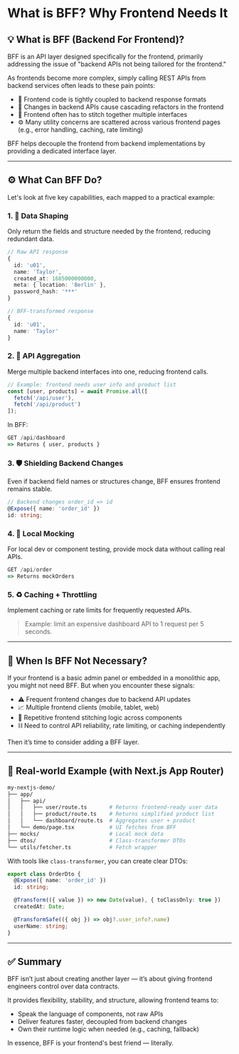 # What is BFF? Why Frontend Needs It

## 💡 What is BFF (Backend For Frontend)?

BFF is an API layer designed specifically for the frontend, primarily addressing the issue of "backend APIs not being tailored for the frontend."

As frontends become more complex, simply calling REST APIs from backend services often leads to these pain points:

* 🧱 Frontend code is tightly coupled to backend response formats
* 🔄 Changes in backend APIs cause cascading refactors in the frontend
* 🧩 Frontend often has to stitch together multiple interfaces
* ⚙️ Many utility concerns are scattered across various frontend pages (e.g., error handling, caching, rate limiting)

BFF helps decouple the frontend from backend implementations by providing a dedicated interface layer.

---

## ⚙️ What Can BFF Do?

Let's look at five key capabilities, each mapped to a practical example:

### 1. 🎯 Data Shaping

Only return the fields and structure needed by the frontend, reducing redundant data.

```ts
// Raw API response
{
  id: 'u01',
  name: 'Taylor',
  created_at: 1685000000000,
  meta: { location: 'Berlin' },
  password_hash: '***'
}

// BFF-transformed response
{
  id: 'u01',
  name: 'Taylor'
}
```

### 2. 🔗 API Aggregation

Merge multiple backend interfaces into one, reducing frontend calls.

```ts
// Example: frontend needs user info and product list
const [user, products] = await Promise.all([
  fetch('/api/user'),
  fetch('/api/product')
]);
```

In BFF:

```ts
GET /api/dashboard
=> Returns { user, products }
```

### 3. 🛡️ Shielding Backend Changes

Even if backend field names or structures change, BFF ensures frontend remains stable.

```ts
// Backend changes order_id => id
@Expose({ name: 'order_id' })
id: string;
```

### 4. 🧪 Local Mocking

For local dev or component testing, provide mock data without calling real APIs.

```ts
GET /api/order
=> Returns mockOrders
```

### 5. ♻️ Caching + Throttling

Implement caching or rate limits for frequently requested APIs.

> Example: limit an expensive dashboard API to 1 request per 5 seconds.

---

## 🚧 When Is BFF Not Necessary?

If your frontend is a basic admin panel or embedded in a monolithic app, you might not need BFF.
But when you encounter these signals:

* ⚠️ Frequent frontend changes due to backend API updates
* 📈 Multiple frontend clients (mobile, tablet, web)
* 🔁 Repetitive frontend stitching logic across components
* ⛓️ Need to control API reliability, rate limiting, or caching independently

Then it’s time to consider adding a BFF layer.

---

## 🔨 Real-world Example (with Next.js App Router)

```bash
my-nextjs-demo/
├── app/
│   ├── api/
│   │   ├── user/route.ts       # Returns frontend-ready user data
│   │   ├── product/route.ts    # Returns simplified product list
│   │   └── dashboard/route.ts  # Aggregates user + product
│   └── demo/page.tsx           # UI fetches from BFF
├── mocks/                      # Local mock data
├── dtos/                       # Class-transformer DTOs
└── utils/fetcher.ts            # Fetch wrapper
```

With tools like `class-transformer`, you can create clear DTOs:

```ts
export class OrderDto {
  @Expose({ name: 'order_id' })
  id: string;

  @Transform(({ value }) => new Date(value), { toClassOnly: true })
  createdAt: Date;

  @TransformSafe(({ obj }) => obj?.user_info?.name)
  userName: string;
}
```

---

## ✅ Summary

BFF isn’t just about creating another layer — it’s about giving frontend engineers control over data contracts.

It provides flexibility, stability, and structure, allowing frontend teams to:

* Speak the language of components, not raw APIs
* Deliver features faster, decoupled from backend changes
* Own their runtime logic when needed (e.g., caching, fallback)

In essence, BFF is your frontend's best friend — literally.
